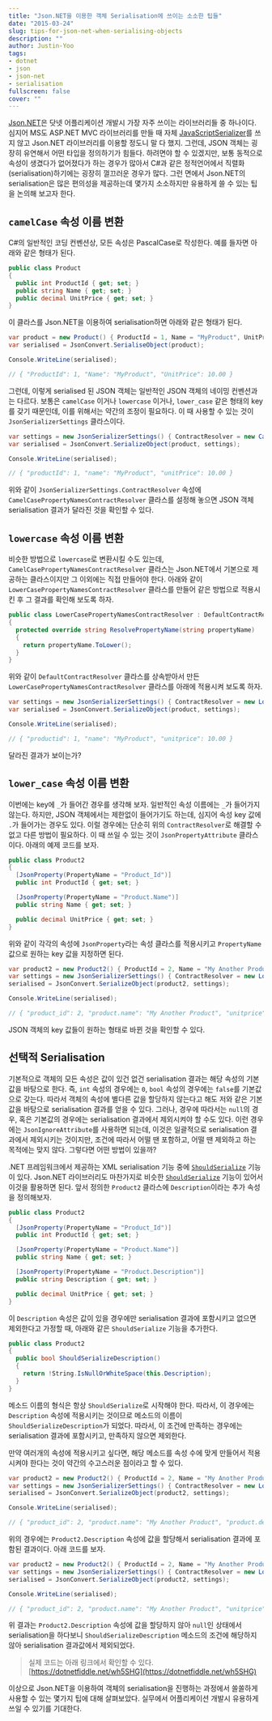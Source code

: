 ```yaml
---
title: "Json.NET을 이용한 객체 Serialisation에 쓰이는 소소한 팁들"
date: "2015-03-24"
slug: tips-for-json-net-when-serialising-objects
description: ""
author: Justin-Yoo
tags:
- dotnet
- json
- json-net
- serialisation
fullscreen: false
cover: ""
---
```


[Json.NET](http://www.newtonsoft.com/json)은 닷넷 어플리케이션 개발시 가장 자주 쓰이는 라이브러리들 중 하나이다. 심지어 MS도 ASP.NET MVC 라이브러리를 만들 때 자체 [JavaScriptSerializer](https://msdn.microsoft.com/en-us/library/system.web.script.serialization.javascriptserializer(v=vs.110).aspx)를 쓰지 않고 Json.NET 라이브러리를 이용할 정도니 말 다 했지. 그런데, JSON 객체는 굉장히 유연해서 어떤 타입을 정의하기가 힘들다. 하려면야 할 수 있겠지만, 보통 동적으로 속성이 생겼다가 없어졌다가 하는 경우가 많아서 C#과 같은 정적언어에서 직렬화(serialisation)하기에는 굉장히 껄끄러운 경우가 많다. 그런 면에서 Json.NET의 serialisation은 많은 편의성을 제공하는데 몇가지 소소하지만 유용하게 쓸 수 있는 팁을 논의해 보고자 한다.

## `camelCase` 속성 이름 변환

C#의 일반적인 코딩 컨벤션상, 모든 속성은 PascalCase로 작성한다. 예를 들자면 아래와 같은 형태가 된다.

```csharp
public class Product
{
  public int ProductId { get; set; }
  public string Name { get; set; }
  public decimal UnitPrice { get; set; }
}

```

이 클라스를 Json.NET을 이용하여 serialisation하면 아래와 같은 형태가 된다.

```csharp
var product = new Product() { ProductId = 1, Name = "MyProduct", UnitPrice = 10.00M };
var serialised = JsonConvert.SerialiseObject(product);

Console.WriteLine(serialised);

// { "ProductId": 1, "Name": "MyProduct", "UnitPrice": 10.00 }

```

그런데, 이렇게 serialised 된 JSON 객체는 일반적인 JSON 객체의 네이밍 컨벤션과는 다르다. 보통은 `camelCase` 이거나 `lowercase` 이거나, `lower_case` 같은 형태의 key를 갖기 때문인데, 이를 위해서는 약간의 조정이 필요하다. 이 때 사용할 수 있는 것이 `JsonSerializerSettings` 클라스이다.

```csharp
var settings = new JsonSerializerSettings() { ContractResolver = new CamelCasePropertyNamesContractResolver() };
var serialised = JsonConvert.SerializeObject(product, settings);

Console.WriteLine(serialised);

// { "productId": 1, "name": "MyProduct", "unitPrice": 10.00 }

```

위와 같이 `JsonSerializerSettings.ContractResolver` 속성에 `CamelCasePropertyNamesContractResolver` 클라스를 설정해 놓으면 JSON 객체 serialisation 결과가 달라진 것을 확인할 수 있다.

## `lowercase` 속성 이름 변환

비슷한 방법으로 `lowercase`로 변환시킬 수도 있는데, `CamelCasePropertyNamesContractResolver` 클라스는 Json.NET에서 기본으로 제공하는 클라스이지만 그 이외에는 직접 만들어야 한다. 아래와 같이 `LowerCasePropertyNamesContractResolver` 클라스를 만들어 같은 방법으로 적용시킨 후 그 결과를 확인해 보도록 하자.

```csharp
public class LowerCasePropertyNamesContractResolver : DefaultContractResolver
{
  protected override string ResolvePropertyName(string propertyName)
  {
    return propertyName.ToLower();
  }
}

```

위와 같이 `DefaultContractResolver` 클라스를 상속받아서 만든 `LowerCasePropertyNamesContractResolver` 클라스를 아래에 적용시켜 보도록 하자.

```csharp
var settings = new JsonSerializerSettings() { ContractResolver = new LowerCasePropertyNamesContractResolver() };
var serialised = JsonConvert.SerializeObject(product, settings);

Console.WriteLine(serialised);

// { "productid": 1, "name": "MyProduct", "unitprice": 10.00 }

```

달라진 결과가 보이는가?

## `lower_case` 속성 이름 변환

이번에는 key에 `_`가 들어간 경우를 생각해 보자. 일반적인 속성 이름에는 `_`가 들어가지 않는다. 하지만, JSON 객체에서는 제한없이 들어가기도 하는데, 심지어 속성 key 값에 `.`가 들어가는 경우도 있다. 이럴 경우에는 단순히 위의 `ContractResolver`로 해결할 수 없고 다른 방법이 필요하다. 이 때 쓰일 수 있는 것이 `JsonPropertyAttribute` 클라스이다. 아래의 예제 코드를 보자.

```csharp
public class Product2
{
  [JsonProperty(PropertyName = "Product_Id")]
  public int ProductId { get; set; }

  [JsonProperty(PropertyName = "Product.Name")]
  public string Name { get; set; }

  public decimal UnitPrice { get; set; }
}

```

위와 같이 각각의 속성에 `JsonProperty`라는 속성 클라스를 적용시키고 `PropertyName` 값으로 원하는 key 값을 지정하면 된다.

```csharp
var product2 = new Product2() { ProductId = 2, Name = "My Another Product", UnitPrice = 20.00M };
var settings = new JsonSerializerSettings() { ContractResolver = new LowerCasePropertyNamesContractResolver() };
serialised = JsonConvert.SerializeObject(product2, settings);

Console.WriteLine(serialised);

// { "product_id": 2, "product.name": "My Another Product", "unitprice": 20.00 }

```

JSON 객체의 key 값들이 원하는 형태로 바뀐 것을 확인할 수 있다.

## 선택적 Serialisation

기본적으로 객체의 모든 속성은 값이 있건 없건 serialisation 결과는 해당 속성의 기본값을 바탕으로 한다. 즉, `int` 속성의 경우에는 `0`, `bool` 속성의 경우에는 `false`를 기본값으로 갖는다. 따라서 객체의 속성에 별다른 값을 할당하지 않는다고 해도 저와 같은 기본값을 바탕으로 serialisation 결과를 얻을 수 있다. 그러나, 경우에 따라서는 `null`의 경우, 혹은 기본값의 경우에는 serialisation 결과에서 제외시켜야 할 수도 있다. 이런 경우에는 `JsonIgnoreAttribute`를 사용하면 되는데, 이것은 일괄적으로 serialisation 결과에서 제외시키는 것이지만, 조건에 따라서 어떨 땐 포함하고, 어떨 땐 제외하고 하는 목적에는 맞지 않다. 그렇다면 어떤 방법이 있을까?

.NET 프레임워크에서 제공하는 XML serialisation 기능 중에 [`ShouldSerialize`](https://msdn.microsoft.com/en-us/library/53b8022e.aspx) 기능이 있다. Json.NET 라이브러리도 마찬가지로 비슷한 [`ShouldSerialize`](http://www.newtonsoft.com/json/help/html/ConditionalProperties.htm) 기능이 있어서 이것을 활용하면 된다. 앞서 정의한 `Product2` 클라스에 `Description`이라는 추가 속성을 정의해보자.

```csharp
public class Product2
{
  [JsonProperty(PropertyName = "Product_Id")]
  public int ProductId { get; set; }

  [JsonProperty(PropertyName = "Product.Name")]
  public string Name { get; set; }

  [JsonProperty(PropertyName = "Product.Description")]
  public string Description { get; set; }  

  public decimal UnitPrice { get; set; }
}

```

이 `Description` 속성은 값이 있을 경우에만 serialisation 결과에 포함시키고 없으면 제외한다고 가정할 때, 아래와 같은 `ShouldSerialize` 기능을 추가한다.

```csharp
public class Product2
{
  public bool ShouldSerializeDescription()
  {
    return !String.IsNullOrWhiteSpace(this.Description);
  }
}

```

메소드 이름의 형식은 항상 `ShouldSerialize`로 시작해야 한다. 따라서, 이 경우에는 `Description` 속성에 적용시키는 것이므로 메소드의 이름이 `ShouldSerializeDescription`가 되었다. 따라서, 이 조건에 만족하는 경우에는 serialisation 결과에 포함시키고, 만족하지 않으면 제외한다.

만약 여러개의 속성에 적용시키고 싶다면, 해당 메소드를 속성 수에 맞게 만들어서 적용시켜야 한다는 것이 약간의 수고스러운 점이라고 할 수 있다.

```csharp
var product2 = new Product2() { ProductId = 2, Name = "My Another Product", Description = "My Description", UnitPrice = 20.00M };
var settings = new JsonSerializerSettings() { ContractResolver = new LowerCasePropertyNamesContractResolver() };
serialised = JsonConvert.SerializeObject(product2, settings);

Console.WriteLine(serialised);

// { "product_id": 2, "product.name": "My Another Product", "product.description": "My Description", "unitprice": 20.00 }

```

위의 경우에는 `Product2.Description` 속성에 값을 할당해서 serialisation 결과에 포함된 결과이다. 아래 코드를 보자.

```csharp
var product2 = new Product2() { ProductId = 2, Name = "My Another Product", UnitPrice = 20.00M };
var settings = new JsonSerializerSettings() { ContractResolver = new LowerCasePropertyNamesContractResolver() };
serialised = JsonConvert.SerializeObject(product2, settings);

Console.WriteLine(serialised);

// { "product_id": 2, "product.name": "My Another Product", "unitprice": 20.00 }

```

위 결과는 `Product2.Description` 속성에 값을 할당하지 않아 `null`인 상태에서 serialisation을 하다보니 `ShouldSerializeDescription` 메소드의 조건에 해당하지 않아 serialisation 결과값에서 제외되었다.

> 실제 코드는 아래 링크에서 확인할 수 있다. [https://dotnetfiddle.net/wh5SHG](https://dotnetfiddle.net/wh5SHG)

이상으로 Json.NET을 이용하여 객체의 serialisation을 진행하는 과정에서 쏠쏠하게 사용할 수 있는 몇가지 팁에 대해 살펴보았다. 실무에서 어플리케이션 개발시 유용하게 쓰일 수 있기를 기대한다.
